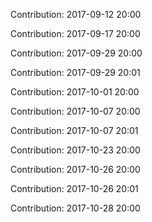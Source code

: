 Contribution: 2017-09-12 20:00

Contribution: 2017-09-17 20:00

Contribution: 2017-09-29 20:00

Contribution: 2017-09-29 20:01

Contribution: 2017-10-01 20:00

Contribution: 2017-10-07 20:00

Contribution: 2017-10-07 20:01

Contribution: 2017-10-23 20:00

Contribution: 2017-10-26 20:00

Contribution: 2017-10-26 20:01

Contribution: 2017-10-28 20:00

